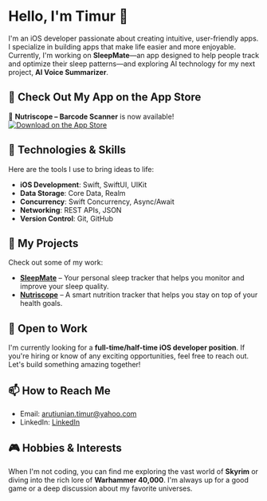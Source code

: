 # Hello, I'm Timur 👋

I'm an iOS developer passionate about creating intuitive, user-friendly apps. I specialize in building apps that make life easier and more enjoyable. Currently, I'm working on **SleepMate**—an app designed to help people track and optimize their sleep patterns—and exploring AI technology for my next project, **AI Voice Summarizer**.

## 🚀 Check Out My App on the App Store  

🎉 **Nutriscope – Barcode Scanner** is now available!  
[![Download on the App Store](https://developer.apple.com/assets/elements/badges/download-on-the-app-store.svg)](https://apps.apple.com/us/app/nutriscope-barcode-scanner/id6503330903)

## 🚀 Technologies & Skills

Here are the tools I use to bring ideas to life:

- **iOS Development**: Swift, SwiftUI, UIKit
- **Data Storage**: Core Data, Realm
- **Concurrency**: Swift Concurrency, Async/Await
- **Networking**: REST APIs, JSON
- **Version Control**: Git, GitHub

## 📱 My Projects

Check out some of my work:

- [**SleepMate**](https://github.com/timarutun/SleepTracker) – Your personal sleep tracker that helps you monitor and improve your sleep quality.
- [**Nutriscope**](https://github.com/timarutun/ProductScanner) – A smart nutrition tracker that helps you stay on top of your health goals.

## 💼 Open to Work  

I'm currently looking for a **full-time/half-time iOS developer position**. If you're hiring or know of any exciting opportunities, feel free to reach out. Let's build something amazing together!

## 📫 How to Reach Me

- Email: [arutiunian.timur@yahoo.com](mailto:arutiunian.timur@yahoo.com)
- LinkedIn: [LinkedIn](https://www.linkedin.com/in/timur-arutiunian-a850a1318/)

## 🎮 Hobbies & Interests

When I'm not coding, you can find me exploring the vast world of **Skyrim** or diving into the rich lore of **Warhammer 40,000**. I'm always up for a good game or a deep discussion about my favorite universes.
